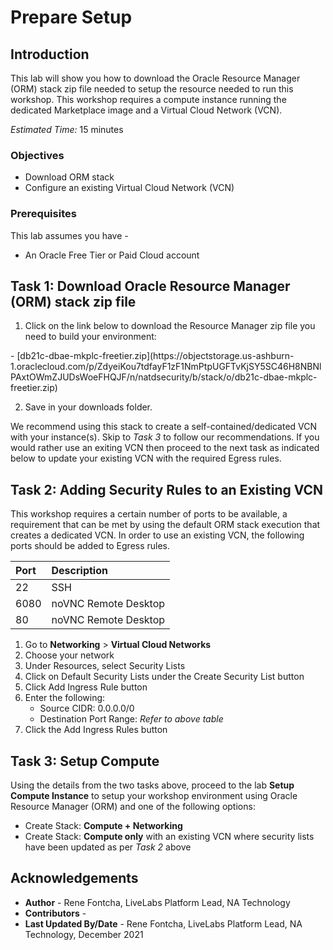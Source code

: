 # Prepare Setup

## Introduction
This lab will show you how to download the Oracle Resource Manager (ORM) stack zip file needed to setup the resource needed to run this workshop. This workshop requires a compute instance running the dedicated Marketplace image and a Virtual Cloud Network (VCN).

*Estimated Time:* 15 minutes

### Objectives
-   Download ORM stack
-   Configure an existing Virtual Cloud Network (VCN)

### Prerequisites
This lab assumes you have -
- An Oracle Free Tier or Paid Cloud account

## Task 1: Download Oracle Resource Manager (ORM) stack zip file

1.  Click on the link below to download the Resource Manager zip file you need to build your environment:

<if type="default">
    - [db21c-dbae-mkplc-freetier.zip](https://objectstorage.us-ashburn-1.oraclecloud.com/p/ZdyeiKou7tdfayF1zF1NmPtpUGFTvKjSY5SC46H8NBNlPAxtOWmZJUDsWoeFHQJF/n/natdsecurity/b/stack/o/db21c-dbae-mkplc-freetier.zip)
</if>


2.  Save in your downloads folder.

We recommend using this stack to create a self-contained/dedicated VCN with your instance(s). Skip to *Task 3* to follow our recommendations. If you would rather use an exiting VCN then proceed to the next task as indicated below to update your existing VCN with the required Egress rules.

## Task 2: Adding Security Rules to an Existing VCN   
This workshop requires a certain number of ports to be available, a requirement that can be met by using the default ORM stack execution that creates a dedicated VCN. In order to use an existing VCN, the following ports should be added to Egress rules.

| Port           |Description                            |
| :------------- | :------------------------------------ |
| 22             | SSH                                   |
| 6080           | noVNC Remote Desktop                  |
| 80             | noVNC Remote Desktop                  |

1.  Go to **Networking** > **Virtual Cloud Networks**
2.  Choose your network
3.  Under Resources, select Security Lists
4.  Click on Default Security Lists under the Create Security List button
5.  Click Add Ingress Rule button
6.  Enter the following:  
    - Source CIDR: 0.0.0.0/0
    - Destination Port Range: *Refer to above table*
7.  Click the Add Ingress Rules button

## Task 3: Setup Compute   
Using the details from the two tasks above, proceed to the lab **Setup Compute Instance** to setup your workshop environment using Oracle Resource Manager (ORM) and one of the following options:
-  Create Stack:  **Compute + Networking**
-  Create Stack:  **Compute only** with an existing VCN where security lists have been updated as per *Task 2* above

## Acknowledgements
- **Author** - Rene Fontcha, LiveLabs Platform Lead, NA Technology
- **Contributors** -  
- **Last Updated By/Date** - Rene Fontcha, LiveLabs Platform Lead, NA Technology, December 2021
